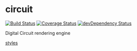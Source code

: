 # circuit

[![Build Status](https://travis-ci.org/drom/circuit.svg?branch=master)](https://travis-ci.org/drom/circuit)
[![Coverage Status](https://coveralls.io/repos/drom/circuit/badge.svg?branch=master&service=github)](https://coveralls.io/github/drom/circuit?branch=master)
[![devDependency Status](https://david-dm.org/drom/circuit/dev-status.svg)](https://david-dm.org/drom/circuit#info=devDependencies)

Digital Circuit rendering engine

[styles](styles.md)
